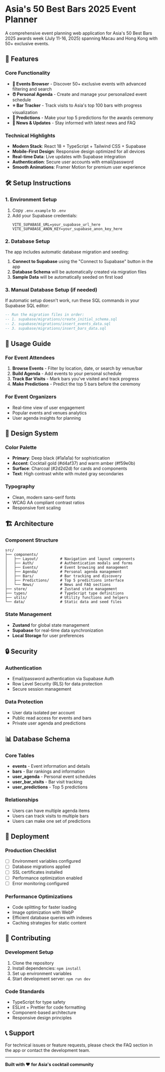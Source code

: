 # Asia's 50 Best Bars 2025 Event Planner

A comprehensive event planning web application for Asia's 50 Best Bars 2025 awards week (July 11-16, 2025) spanning Macau and Hong Kong with 50+ exclusive events.

## 🚀 Features

### Core Functionality
- **📅 Events Browser** - Discover 50+ exclusive events with advanced filtering and search
- **⏰ Personal Agenda** - Create and manage your personalized event schedule
- **⭐ Bar Tracker** - Track visits to Asia's top 100 bars with progress visualization
- **🎯 Predictions** - Make your top 5 predictions for the awards ceremony
- **📰 News & Updates** - Stay informed with latest news and FAQ

### Technical Highlights
- **Modern Stack**: React 18 + TypeScript + Tailwind CSS + Supabase
- **Mobile-First Design**: Responsive design optimized for all devices
- **Real-time Data**: Live updates with Supabase integration
- **Authentication**: Secure user accounts with email/password
- **Smooth Animations**: Framer Motion for premium user experience

## 🛠 Setup Instructions

### 1. Environment Setup
1. Copy `.env.example` to `.env`
2. Add your Supabase credentials:
   ```
   VITE_SUPABASE_URL=your_supabase_url_here
   VITE_SUPABASE_ANON_KEY=your_supabase_anon_key_here
   ```

### 2. Database Setup
The app includes automatic database migration and seeding:

1. **Connect to Supabase** using the "Connect to Supabase" button in the app
2. **Database Schema** will be automatically created via migration files
3. **Sample Data** will be automatically seeded on first load

### 3. Manual Database Setup (if needed)
If automatic setup doesn't work, run these SQL commands in your Supabase SQL editor:

```sql
-- Run the migration files in order:
-- 1. supabase/migrations/create_initial_schema.sql
-- 2. supabase/migrations/insert_events_data.sql  
-- 3. supabase/migrations/insert_bars_data.sql
```

## 📱 Usage Guide

### For Event Attendees
1. **Browse Events** - Filter by location, date, or search by venue/bar
2. **Build Agenda** - Add events to your personal schedule
3. **Track Bar Visits** - Mark bars you've visited and track progress
4. **Make Predictions** - Predict the top 5 bars before the ceremony

### For Event Organizers
- Real-time view of user engagement
- Popular events and venues analytics
- User agenda insights for planning

## 🎨 Design System

### Color Palette
- **Primary**: Deep black (#1a1a1a) for sophistication
- **Accent**: Cocktail gold (#d4af37) and warm amber (#f59e0b)
- **Surface**: Charcoal (#2d2d2d) for cards and components
- **Text**: High contrast white with muted gray secondaries

### Typography
- Clean, modern sans-serif fonts
- WCAG AA compliant contrast ratios
- Responsive font scaling

## 🏗 Architecture

### Component Structure
```
src/
├── components/
│   ├── Layout/          # Navigation and layout components
│   ├── Auth/            # Authentication modals and forms
│   ├── Events/          # Event browsing and management
│   ├── Agenda/          # Personal agenda management
│   ├── Bars/            # Bar tracking and discovery
│   ├── Predictions/     # Top 5 predictions interface
│   └── News/            # News and FAQ sections
├── store/               # Zustand state management
├── types/               # TypeScript type definitions
├── utils/               # Utility functions and helpers
└── data/                # Static data and seed files
```

### State Management
- **Zustand** for global state management
- **Supabase** for real-time data synchronization
- **Local Storage** for user preferences

## 🔒 Security

### Authentication
- Email/password authentication via Supabase Auth
- Row Level Security (RLS) for data protection
- Secure session management

### Data Protection
- User data isolated per account
- Public read access for events and bars
- Private user agenda and predictions

## 📊 Database Schema

### Core Tables
- **events** - Event information and details
- **bars** - Bar rankings and information
- **user_agenda** - Personal event schedules
- **user_bar_visits** - Bar visit tracking
- **user_predictions** - Top 5 predictions

### Relationships
- Users can have multiple agenda items
- Users can track visits to multiple bars
- Users can make one set of predictions

## 🚀 Deployment

### Production Checklist
- [ ] Environment variables configured
- [ ] Database migrations applied
- [ ] SSL certificates installed
- [ ] Performance optimization enabled
- [ ] Error monitoring configured

### Performance Optimizations
- Code splitting for faster loading
- Image optimization with WebP
- Efficient database queries with indexes
- Caching strategies for static content

## 🤝 Contributing

### Development Setup
1. Clone the repository
2. Install dependencies: `npm install`
3. Set up environment variables
4. Start development server: `npm run dev`

### Code Standards
- TypeScript for type safety
- ESLint + Prettier for code formatting
- Component-based architecture
- Responsive design principles

## 📞 Support

For technical issues or feature requests, please check the FAQ section in the app or contact the development team.

---

**Built with ❤️ for Asia's cocktail community**